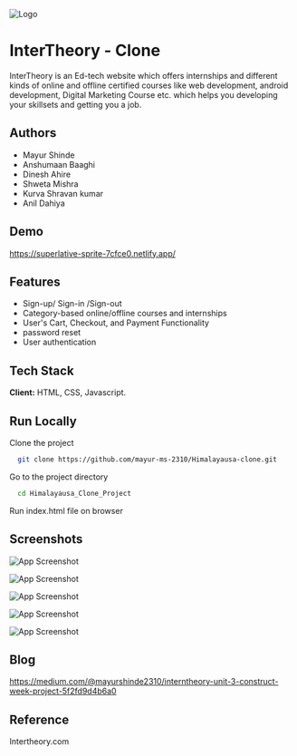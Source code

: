 
![Logo](https://assets.interntheory.com/creative/logo.png)


# InterTheory - Clone

InterTheory is an Ed-tech website which offers internships and different kinds of online and offline certified courses like web development, android development, Digital Marketing Course etc. which helps you developing your skillsets and getting you a job.


## Authors

- Mayur Shinde
- Anshumaan Baaghi
- Dinesh Ahire
- Shweta Mishra
- Kurva Shravan kumar
- Anil Dahiya


## Demo

https://superlative-sprite-7cfce0.netlify.app/


## Features

- Sign-up/ Sign-in /Sign-out
- Category-based online/offline courses and internships
- User's Cart, Checkout, and Payment Functionality
- password reset
- User authentication


## Tech Stack

**Client:** HTML, CSS, Javascript.


## Run Locally

Clone the project

```bash
  git clone https://github.com/mayur-ms-2310/Himalayausa-clone.git
```

Go to the project directory

```bash
  cd Himalayausa_Clone_Project
```
Run index.html file on browser


## Screenshots

![App Screenshot](https://miro.medium.com/max/875/1*34xg6DVA5QFiajHgiR-u3A.png)

![App Screenshot](https://miro.medium.com/max/875/1*00VxwaY5yD-aCglaOgcSsg.png)

![App Screenshot](https://miro.medium.com/max/875/1*b3_kLFWtCLb8MiqNj5OTog.png)

![App Screenshot](https://miro.medium.com/max/875/1*rDNqP9QLPcl-BtnBc-CwUA.png)

![App Screenshot](https://miro.medium.com/max/875/1*jTgopumJ8AHVSoCj3a5LsQ.png)


## Blog

https://medium.com/@mayurshinde2310/interntheory-unit-3-construct-week-project-5f2fd9d4b6a0
## Reference

Intertheory.com
